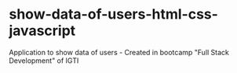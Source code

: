 # show-data-of-users-html-css-javascript
Application to show data of users - Created in bootcamp "Full Stack Development" of IGTI
